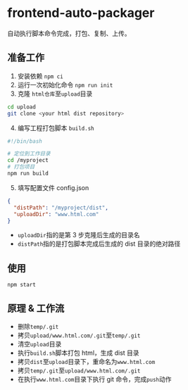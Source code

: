 # frontend-auto-packager

自动执行脚本命令完成，打包、复制、上传。

## 准备工作

1. 安装依赖 `npm ci`
2. 运行一次初始化命令 `npm run init`
3. 克隆 `html仓库`至`upload`目录

```sh
cd upload
git clone <your html dist repository>
```

4. 编写工程打包脚本 `build.sh`

```sh
#!/bin/bash

# 定位到工作目录
cd /myproject
# 打包项目
npm run build
```

5. 填写配置文件 config.json

```json
{
  "distPath": "/myproject/dist",
  "uploadDir": "www.html.com"
}
```

- `uploadDir`指的是第 3 步克隆后生成的目录名
- `distPath`指的是打包脚本完成后生成的 dist 目录的绝对路径

## 使用

`npm start`

## 原理 & 工作流

- 删除`temp/.git`
- 拷贝`upload/www.html.com/.git`至`temp/.git`
- 清空`upload`目录
- 执行`build.sh`脚本打包 html，生成 dist 目录
- 拷贝`dist`至`upload`目录下，重命名为`www.html.com`
- 拷贝`temp/.git`至`upload/www.html.com/.git`
- 在执行`www.html.com`目录下执行 git 命令，完成`push`动作
